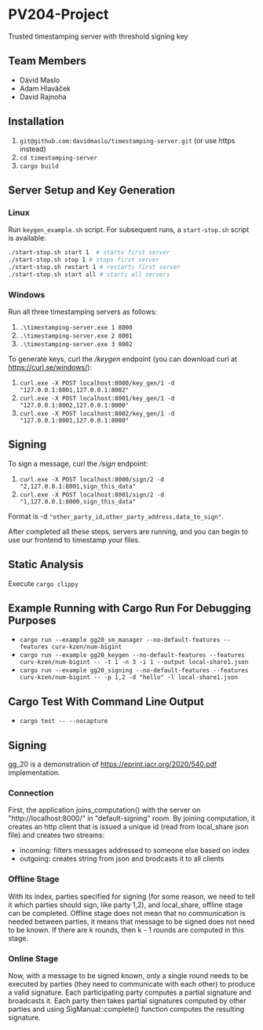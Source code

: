 # PV204-Project
Trusted timestamping server with threshold signing key

## Team Members
- Dávid Maslo
- Adam Hlaváček
- David Rajnoha

## Installation
1. `git@github.com:davidmaslo/timestamping-server.git` (or use https instead)
2. `cd timestamping-server`
3. `cargo build`

## Server Setup and Key Generation

### Linux
Run `keygen_example.sh` script. For subsequent runs, a `start-stop.sh` script is available:
```bash
./start-stop.sh start 1  # starts first server
./start-stop.sh stop 1 # stops first server
./start-stop.sh restart 1 # restarts first server
./start-stop.sh start all # starts all servers
```

### Windows
Run all three timestamping servers as follows:
1. `.\timestamping-server.exe 1 8000`
2. `.\timestamping-server.exe 2 8001`
3. `.\timestamping-server.exe 3 8002`

To generate keys, curl the */keygen* endpoint (you can download curl at https://curl.se/windows/):
1. `curl.exe -X POST localhost:8000/key_gen/1 -d "127.0.0.1:8001,127.0.0.1:8002"`
2. `curl.exe -X POST localhost:8001/key_gen/1 -d "127.0.0.1:8002,127.0.0.1:8000"`
3. `curl.exe -X POST localhost:8002/key_gen/1 -d "127.0.0.1:8001,127.0.0.1:8000"`

## Signing

To sign a message, curl the  */sign* endpoint:
1. `curl.exe -X POST localhost:8000/sign/2 -d "2,127.0.0.1:8001,sign_this_data"`
2. `curl.exe -X POST localhost:8001/sign/2 -d "1,127.0.0.1:8000,sign_this_data"`

Format is -d `"other_party_id,other_party_address,data_to_sign"`.

After completed all these steps, servers are running, and you can begin to use our frontend to timestamp your files.

## Static Analysis

Execute `cargo clippy`

## Example Running with Cargo Run For Debugging Purposes
- `cargo run --example gg20_sm_manager --no-default-features --features curv-kzen/num-bigint`
- `cargo run --example gg20_keygen --no-default-features --features curv-kzen/num-bigint -- -t 1 -n 3 -i 1 --output local-share1.json`
- `cargo run --example gg20_signing --no-default-features --features curv-kzen/num-bigint -- -p 1,2 -d "hello" -l local-share1.json`

## Cargo Test With Command Line Output
- `cargo test -- --nocapture`

## Signing
gg_20 is a demonstration of https://eprint.iacr.org/2020/540.pdf implementation.

### Connection
First, the application joins_computation() with the server on "http://localhost:8000/" in "default-signing" room. By joining computation, it creates an http client that is issued a unique id (read from local_share json file) and creates two streams:
- incoming: filters messages addressed to someone else based on index
- outgoing: creates string from json and brodcasts it to all clients

### Offline Stage
With its index, parties specified for signing (for some reason, we need to tell it which parties should sign, like party 1,2), and local_share, offline stage can be completed. Offline stage does not mean that no communication is needed between parties, it means that message to be signed does not need to be known. If there are k rounds, then k - 1 rounds are computed in this stage.

### Online Stage
Now, with a message to be signed known, only a single round needs to be executed by parties (they need to communicate with each other) to produce a valid signature. Each participating party computes a partial signature and broadcasts it. Each party then takes partial signatures computed by other parties and using SigManual::complete() function computes the resulting signature.
